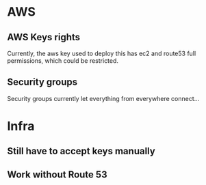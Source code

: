 # AWS

## AWS Keys rights

Currently, the aws key used to deploy this has ec2 and route53 full
permissions, which could be restricted.

## Security groups

Security groups currently let everything from everywhere connect...

# Infra

## Still have to accept keys manually

## Work without Route 53

